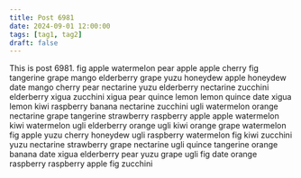 ```yaml
---
title: Post 6981
date: 2024-09-01 12:00:00
tags: [tag1, tag2]
draft: false
---
```

This is post 6981.
fig
apple
watermelon
pear
apple
apple
cherry
fig
tangerine
grape
mango
elderberry
grape
yuzu
honeydew
apple
honeydew
date
mango
cherry
pear
nectarine
yuzu
elderberry
nectarine
zucchini
elderberry
xigua
zucchini
xigua
pear
quince
lemon
lemon
quince
date
xigua
lemon
kiwi
raspberry
banana
nectarine
zucchini
ugli
watermelon
orange
nectarine
grape
tangerine
strawberry
raspberry
apple
apple
watermelon
kiwi
watermelon
ugli
elderberry
orange
ugli
kiwi
orange
grape
watermelon
fig
apple
yuzu
cherry
honeydew
ugli
raspberry
watermelon
fig
kiwi
zucchini
yuzu
nectarine
strawberry
grape
nectarine
ugli
quince
tangerine
orange
banana
date
xigua
elderberry
pear
yuzu
grape
ugli
fig
date
orange
raspberry
raspberry
apple
fig
zucchini
